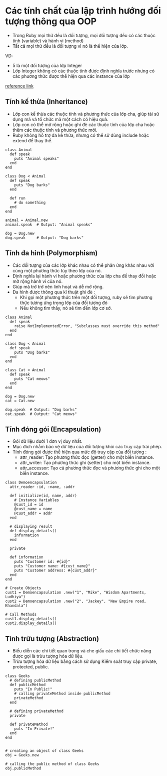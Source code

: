 # Các tính chất của lập trình hướng đối tượng thông qua OOP

- Trong Ruby mọi thứ đều là đối tượng, mọi đối tượng đều có các thuộc tính (variable) và hành vi (method)
- Tất cả mọi thứ đều là đối tượng vì nó là thể hiện của lớp.

VD:
- 5 là một đối tượng của lớp Integer
- Lớp Integer không có các thuộc tính được định nghĩa trước nhưng có các phương thức được thể hiện qua các instance của lớp

[reference link](https://www.geeksforgeeks.org/object-oriented-programming-in-ruby-set-1/?ref=lbp)

## Tính kế thừa (Inheritance)

- Lớp con kế thừa các thuộc tính và phương thức của lớp cha, giúp tái sử dụng mã và tổ chức mã một cách có hiệu quả.
- Lớp con có thể mở rộng hoặc ghi đè các thuộc tính của lớp cha hoặc thêm các thuộc tính và phương thức mới.
- Ruby không hỗ trợ đa kế thừa, nhưng có thể sử dùng include hoặc extend để thay thế.

```
class Animal
  def speak
    puts "Animal speaks"
  end
end

class Dog < Animal
  def speak
    puts "Dog barks"
  end

  def run
    # do something
  end
end

animal = Animal.new
animal.speak  # Output: "Animal speaks"

dog = Dog.new
dog.speak     # Output: "Dog barks"
```

## Tính đa hình (Polymorphism)

- Các đối tượng của các lớp khác nhau có thể phản ứng khác nhau với cùng một phương thức tùy theo lớp của nó.
- Định nghĩa lại hành vi hoặc phương thức của lớp cha để thay đổi hoặc mở rộng hành vi của nó.
- Giúp mã trở trở nên linh hoạt và dễ mở rộng.
- Đa hình được thông qua kĩ thuật ghi đè :
  - Khi gọi một phương thức trên một đối tượng, ruby sẽ tìm phương thức tương ứng trong lớp của đối tượng đó
  - Nếu không tìm thấy, nó sẽ tìm đến lớp cơ sở.

```
class Animal
  def speak
    raise NotImplementedError, "Subclasses must override this method"
  end
end

class Dog < Animal
  def speak
    puts "Dog barks"
  end
end

class Cat < Animal
  def speak
    puts "Cat meows"
  end
end

dog = Dog.new
cat = Cat.new

dog.speak  # Output: "Dog barks"
cat.speak  # Output: "Cat meows"
```

## Tính đóng gói (Encapsulation)

- Gói dữ liệu dưới 1 đơn vị duy nhất.
- Mục đích nhằm bảo vệ dữ liệu của đối tượng khỏi các truy cập trái phép.
- Tính đóng gói được thể hiện qua mức độ truy cập của đối tượng :
  - attr_reader: Tạo phương thức đọc (getter) cho một biến instance.
  - attr_writer: Tạo phương thức ghi (setter) cho một biến instance.
  - attr_accessor: Tạo cả phương thức đọc và phương thức ghi cho một biến instance.

```
class Demoencapsulation
  attr_reader :id, :name, :addr

  def initialize(id, name, addr)     
    # Instance Variables       
    @cust_id = id  
    @cust_name = name  
    @cust_addr = addr  
  end

  # displaying result  
  def display_details()
    information
  end

  private

  def information
    puts "Customer id: #{id}"
    puts "Customer name: #{cust_name}"
    puts "Customer address: #{cust_addr}"
  end
end
    
# Create Objects
cust1 = Demoencapsulation .new("1", "Mike", "Wisdom Apartments, Ludhiya")
cust2 = Demoencapsulation .new("2", "Jackey", "New Empire road, Khandala")  
    
# Call Methods  
cust1.display_details()  
cust2.display_details() 
```

## Tính trừu tượng (Abstraction)

- Biểu diễn các chi tiết quan trọng và che giấu các chi tiết chức năng được gọi là trừu tượng hóa dữ liệu.
- Trừu tượng hóa dữ liệu bằng cách sử dụng Kiểm soát truy cập private, protected, public.

```
class Geeks  
  # defining publicMethod
  def publicMethod  
    puts "In Public!"
    # calling privateMethod inside publicMethod  
    privateMethod 
  end

  # defining privateMethod
  private  

  def privateMethod  
    puts "In Private!"
  end
end
  
  
# creating an object of class Geeks  
obj = Geeks.new
  
# calling the public method of class Geeks  
obj.publicMethod 
```
